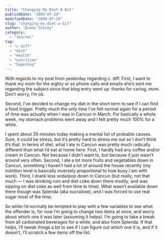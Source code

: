 ```yaml
---
title: "Changing My Diet A Bit"
publishDate: "2009-07-29"
modifiedDate: "2009-07-29"
slug: "changing-my-diet-a-bit"
author: "Duane Storey"
category:
  - "Journal"
tag:
  - "c diff"
  - "diet"
  - "Health"
  - "nutrition"
  - "Superbug"
---
```


With regards to my post from yesterday regarding c. diff. First, I want to thank my mom for the eighty or so phone calls and emails she’s sent me regarding the subject since that blog entry went up: thanks for caring, mom. Don’t worry, I’m ok.

Second, I’ve decided to change my diet in the short term to see if I can find a food trigger. Pretty much the only time I’ve felt normal again for a period of time was actually when I was in Cancun in March. For basically a whole week, my stomach problems went away and I felt pretty much 100% for a while.

I spent about 30 minutes today making a mental list of probable causes. Sure, it could be stress, but it’s pretty hard to stress me out so I don’t think it’s that. In terms of diet, what I ate in Cancun was pretty much radically different than what I’d eat at home here. First, I hardly had any coffee and/or cream in Cancun. Not because I didn’t want to, but because it just wasn’t around very often. Second, I ate a lot more fruits and vegetables down in Cancun, something I haven’t had a lot of around the house recently (my nutrition level is basically inversely proportional to how busy I am with work). Third, I drank less soda/pop down in Cancun (but really, not that much — I was drinking rum and diet coke down there mostly, and was sipping on diet coke as well from time to time). What wasn’t available down there though was Splenda (aka sucralose), and I was forced to use real sugar most of the time.

So while I’d normally be tempted to play with a few variables to see what the offender is, for now I’m going to change two items at once, and worry about which one it was later (assuming it helps). I’m going to take a break from all carbonated beverages for a while, and also from Splenda. If that helps, I’ll tweak things a bit to see if I can figure out which one it is, and if it doesn’t, I’ll scratch a few items off the list.